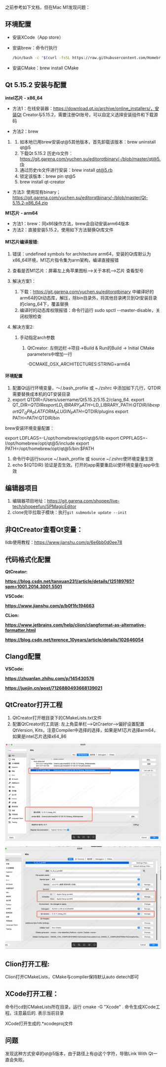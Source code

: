 之前参考如下文档，但在Mac M1发现问题：

## **环境配置**

- 安装XCode（App store）

- 安装brew：命令行执行

  ```bash
  /bin/bash -c "$(curl -fsSL https://raw.githubusercontent.com/Homebrew/install/master/install.sh)"
  ```

- 安装CMake：brew install CMake

## **Qt 5.15.2 安装与配置**

**intel芯片 - x86_64**

- 方法1：在线安装器：https://download.qt.io/archive/online_installers/，安装Qt Creator与5.15.2，需要注册Qt账号，可以自定义选择安装组件和下载源码

- 方法2：brew

1. 1. 如本地已用brew安装qt@5其他版本，首先卸载该版本：brew uninstall qt@5
   2. 下载Qt 5.15.2 历史rb文件：https://git.garena.com/yuchen.su/editorqtbinary/-/blob/master/qt@5.rb
   3. 通过历史rb文件进行安装：brew install qt@5.rb
   4. 锁定该版本：brew pin qt@5
   5. brew install qt-creator

- 方法3: 使用现有binary；https://git.garena.com/yuchen.su/editorqtbinary/-/blob/master/Qt-5.15.2-x86_64.zip

**M1芯片 - arm64**

- 方法1：brew：同x86操作方法，brew会自动安装arm64版本
- 方法2：直接安装5.15.2，使用如下方法替换Qt库文件

#### M1芯片编译报错:

1. 错误：undefined symbols for architecture arm64，安装的Qt库默认为x86_64环境，M1芯片指令集为arm架构，编译直接报错

2. 查看是否M1芯片：屏幕左上角苹果图标—>关于本机—>芯片 查看型号

3. 解决方案1：

   1. 下载：https://git.garena.com/yuchen.su/editorqtbinary 中编译好的arm64的Qt动态库，解压，除bin目录外，将其他目录拷贝到Qt安装目录的clang_64下，覆盖替换
   2. 编译时的动态库权限报错：命令行运行 sudo spctl --master-disable，关闭权限检查

4. 解决方案2: 

   1. 手动指定arch参数

      1. QtCreator: 左侧边栏->项目→Build & Run的Build → Initial CMake parameters中增加一行

         -DCMAKE_OSX_ARCHITECTURES:STRING=arm64

#### 环境配置

1. 配置Qt运行环境变量，～/.bash_profile 或 ~./zshrc 中添加如下几行，QTDIR需要替换成本机的QT安装目录
2. export QTDIR=/Users/username/Qt5.15.2/5.15.2/clang_64. 
   export QT_DIR=$QTDIR
   export LD_LIBRARY_PATH=$LD_LIBRARY_PATH:$QTDIR/lib
   export QT_QPA_PLATFORM_PLUGIN_PATH=$QTDIR/plugins
   export PATH=$PATH:$QTDIR/bin

brew安装环境变量配置：

export LDFLAGS=-L/opt/homebrew/opt/qt@5/lib
export CPPFLAGS=-I/opt/homebrew/opt/qt@5/include
export PATH=/opt/homebrew/opt/qt@5/bin:$PATH

1. 命令行中运行source ~/.bash_profile 或 source ~/.zshrc使环境变量生效
2. echo ${QTDIR} 验证是否生效。打开的app需要重启以使环境变量在app中生效

## **编辑器项目**

1. 编辑器项目地址：https://git.garena.com/shopee/live-tech/shopeefun/SPMagicEditor
2. clone完毕拉取子模块：执行`git submodule update --init` 

## 非QtCreator查看Qt变量：

lldb使用教程：https://www.jianshu.com/p/6e6bb0d0ee78

## **代码格式化配置**

**QtCreator:**

**https://blog.csdn.net/tanxuan231/article/details/125189765?spm=1001.2014.3001.5501** 

**VSCode:**

**https://www.jianshu.com/p/b0f1fc194663** 

**CLion:**

**https://www.jetbrains.com/help/clion/clangformat-as-alternative-formatter.html** 

**https://blog.csdn.net/terence_10years/article/details/102646054**

## **Clangd配置**

**VSCode:**

**https://zhuanlan.zhihu.com/p/145430576** 

**https://juejin.cn/post/7126880493668139021**

## **QtCreator打开工程**

1. QtCreator打开根目录下的CMakeLists.txt文件
2. 配置QtCreator的工具链: 左上角菜单栏—>QtCraetor—>偏好设置配置QtVersion, Kits，注意Compiler中选择的选择，如果是M1芯片选择arm64，如果是intel芯片选择x64_86

![image-20240429153838322](.asserts/image-20240429153838322.png)

![image-20240429153848577](.asserts/image-20240429153848577.png)

## **Clion打开工程:**

Clion打开CMakeLists，CMake与compiler保持默认auto detech即可



## **XCode打开工程：**

命令行cd到CMakeLists所在目录，运行 cmake -G "Xcode" .  命令生成XCode工程。注意最后的. 表示当前目录

XCode打开生成的.*xcodeproj文件



## 问题

发现这种方式安卓的qt@5版本，由于路径上有@这个字符，导致Link With Qt一直会失败。